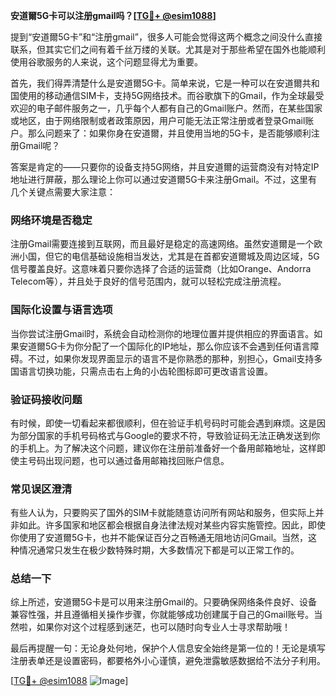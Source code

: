 **安道爾5G卡可以注册gmail吗？[[TG💪+ @esim1088](https://t.me/s/esim1088)]**

提到“安道爾5G卡”和“注册gmail”，很多人可能会觉得这两个概念之间没什么直接联系，但其实它们之间有着千丝万缕的关联。尤其是对于那些希望在国外也能顺利使用谷歌服务的人来说，这个问题显得尤为重要。

首先，我们得弄清楚什么是安道爾5G卡。简单来说，它是一种可以在安道爾共和国使用的移动通信SIM卡，支持5G网络技术。而谷歌旗下的Gmail，作为全球最受欢迎的电子邮件服务之一，几乎每个人都有自己的Gmail账户。然而，在某些国家或地区，由于网络限制或者政策原因，用户可能无法正常注册或者登录Gmail账户。那么问题来了：如果你身在安道爾，并且使用当地的5G卡，是否能够顺利注册Gmail呢？

答案是肯定的——只要你的设备支持5G网络，并且安道爾的运营商没有对特定IP地址进行屏蔽，那么理论上你可以通过安道爾5G卡来注册Gmail。不过，这里有几个关键点需要大家注意：

### 网络环境是否稳定

注册Gmail需要连接到互联网，而且最好是稳定的高速网络。虽然安道爾是一个欧洲小国，但它的电信基础设施相当发达，尤其是在首都安道爾城及周边区域，5G信号覆盖良好。这意味着只要你选择了合适的运营商（比如Orange、Andorra Telecom等），并且处于良好的信号范围内，就可以轻松完成注册流程。

### 国际化设置与语言选项

当你尝试注册Gmail时，系统会自动检测你的地理位置并提供相应的界面语言。如果安道爾5G卡为你分配了一个国际化的IP地址，那么你应该不会遇到任何语言障碍。不过，如果你发现界面显示的语言不是你熟悉的那种，别担心，Gmail支持多国语言切换功能，只需点击右上角的小齿轮图标即可更改语言设置。

### 验证码接收问题

有时候，即使一切看起来都很顺利，但在验证手机号码时可能会遇到麻烦。这是因为部分国家的手机号码格式与Google的要求不符，导致验证码无法正确发送到你的手机上。为了解决这个问题，建议你在注册前准备好一个备用邮箱地址，这样即使主号码出现问题，也可以通过备用邮箱找回账户信息。

### 常见误区澄清

有些人认为，只要购买了国外的SIM卡就能随意访问所有网站和服务，但实际上并非如此。许多国家和地区都会根据自身法律法规对某些内容实施管控。因此，即使你使用了安道爾5G卡，也并不能保证百分之百畅通无阻地访问Gmail。当然，这种情况通常只发生在极少数特殊时期，大多数情况下都是可以正常工作的。

### 总结一下

综上所述，安道爾5G卡是可以用来注册Gmail的。只要确保网络条件良好、设备兼容性强，并且遵循相关操作步骤，你就能够成功创建属于自己的Gmail账号。当然啦，如果你对这个过程感到迷茫，也可以随时向专业人士寻求帮助哦！

最后再提醒一句：无论身处何地，保护个人信息安全始终是第一位的！无论是填写注册表单还是设置密码，都要格外小心谨慎，避免泄露敏感数据给不法分子利用。

[[TG💪+ @esim1088](https://t.me/s/esim1088) ![Image](https://i.postimg.cc/4NQfJmqS/Snipaste-2025-05-13-00-14-12.png)]